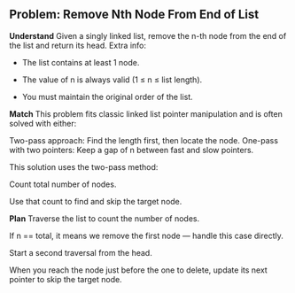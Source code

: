 ## Problem: Remove Nth Node From End of List
**Understand**
Given a singly linked list, remove the n-th node from the end of the list and return its head.
Extra info:
- The list contains at least 1 node.

- The value of n is always valid (1 ≤ n ≤ list length).

- You must maintain the original order of the list.


**Match**
This problem fits classic linked list pointer manipulation and is often solved with either:

Two-pass approach: Find the length first, then locate the node.
One-pass with two pointers: Keep a gap of n between fast and slow pointers.

This solution uses the two-pass method:

Count total number of nodes.

Use that count to find and skip the target node.


**Plan**
Traverse the list to count the number of nodes.

If n == total, it means we remove the first node — handle this case directly.

Start a second traversal from the head.

When you reach the node just before the one to delete, update its next pointer to skip the target node.
